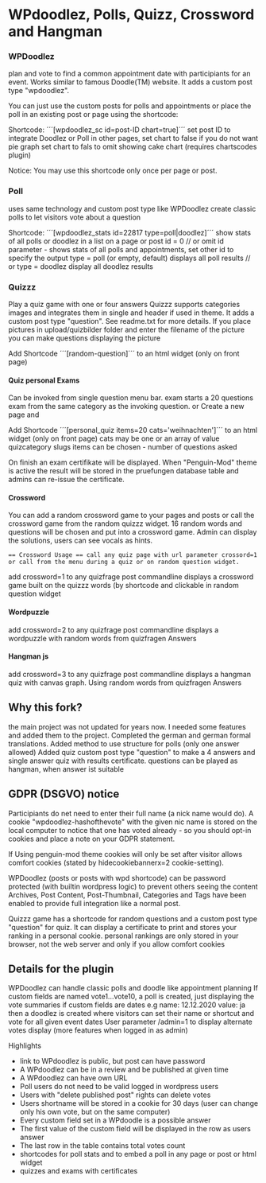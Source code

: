 # WPdoodlez, Polls, Quizz, Crossword and Hangman

### WPDoodlez
plan and vote to find a common appointment date with participiants for an event. Works similar to famous Doodle(TM) website.
It adds a custom post type "wpdoodlez".

You can just use the custom posts for polls and appointments or place the poll in an existing post or page using the shortcode:

Shortcode: ´´´[wpdoodlez_sc id=post-ID chart=true]´´´
 set post ID to integrate Doodlez or Poll in other pages, set chart to false if you do not want pie graph
 set chart to fals to omit showing cake chart (requires chartscodes plugin)

 Notice: You may use this shortcode only once per page or post.

### Poll
uses same technology and custom post type like WPDoodlez
create classic polls to let visitors vote about a question

Shortcode: ´´´[wpdoodlez_stats id=22817 type=poll|doodlez]´´´ show stats of all polls or doodlez in a list on a page or post
	id = 0  // or omit id parameter - shows stats of all polls and appointments, set other id to specify the output
	type = poll (or empty, default) displays all poll results // or type = doodlez display all doodlez results

### Quizzz
Play a quiz game with one or four answers
Quizzz supports categories images and integrates them in single and header if used in theme.
It adds a custom post type "question". See readme.txt for more details.
If you place pictures in upload/quizbilder folder and enter the filename of the picture you can make questions displaying the picture

Add Shortcode ´´´[random-question]´´´ to an html widget (only on front page)

#### Quiz personal Exams
Can be invoked from single question menu bar. exam starts a 20 questions exam from the same category as the invoking question.
  or
Create a new page and  

Add Shortcode ´´´[personal_quiz items=20 cats='weihnachten']´´´ to an html widget (only on front page)
	cats may be one or an array of value quizcategory slugs
	items can be chosen - number of questions asked

On finish an exam certifikate will be displayed.
When "Penguin-Mod" theme is active the result will be stored in the pruefungen database table and admins can re-issue the certificate.

#### Crossword
You can add a random crossword game to your pages and posts or call the crossword game from the random quizzz widget.
16 random words and questions will be chosen and put into a crossword game. Admin can display the solutions, users can see vocals as hints.

	== Crossword Usage == call any quiz page with url parameter crossord=1 or call from the menu during a quiz or on random question widget.

add crossword=1 to any quizfrage post commandline 
displays a crossword game built on the quizzz words (by shortcode and clickable in random question widget

#### Wordpuzzle
add crossword=2 to any quizfrage post commandline 
displays a wordpuzzle with random words from quizfragen Answers

#### Hangman js
add crossword=3 to any quizfrage post commandline 
displays a hangman quiz with canvas graph. Using random words from quizfragen Answers


## Why this fork?
the main project was not updated for years now. I needed some features and added them to the project.
Completed the german and german formal translations. Added method to use structure for polls (only one answer allowed)
Added quiz custom post type "question" to make a 4 answers and single answer quiz with results certificate. questions can be played as hangman, when answer ist suitable

## GDPR (DSGVO) notice
Participiants do net need to enter their full name (a nick name would do).
A cookie "wpdoodlez-hashofthevote" with the given nic name is stored on the local computer to
notice that one has voted already - so you should opt-in cookies and place a note on your GDPR statement.

If Using penguin-mod theme cookies will only be set after visitor allows comfort cookies (stated by hidecookiebannerx=2 cookie-setting).

WPDoodlez (posts or posts with wpd shortcode) can be password protected (with builtin wordpress logic) to prevent others seeing the content
Archives, Post Content, Post-Thumbnail, Categories and Tags have been enabled to provide full integration like a normal post.

Quizzz game has a shortcode for random questions and a custom post type "question" for quiz. It can display a certificate to print
and stores your ranking in a personal cookie. personal rankings are only stored in your browser, not the web server and only if you allow comfort cookies


## Details for the plugin

WPDoodlez can handle classic polls and doodle like appointment planning
If custom fields are named vote1...vote10, a poll is created, just displaying the vote summaries if custom fields are dates e.g name: 12.12.2020 value: ja
then a doodlez is created where visitors can set their name or shortcut and vote for all given event dates
User parameter /admin=1 to display alternate votes display (more features when logged in as admin)

Highlights
* link to WPdoodlez is public, but post can have password
* A WPdoodlez can be in a review and be published at given time
* A WPdoodlez can have own URL
* Poll users do not need to be valid logged in wordpress users
* Users with "delete published post" rights can delete votes
* Users shortname will be stored in a cookie for 30 days (user can change only his own vote, but on the same computer)
* Every custom field set in a WPdoodle is a possible answer
* The first value of the custom field will be displayed in the row as users answer
* The last row in the table contains total votes count
* shortcodes for poll stats and to embed a poll in any page or post or html widget
* quizzes and exams with certificates

